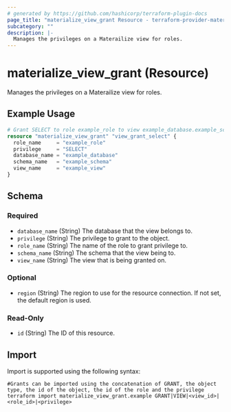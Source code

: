 ```yaml
---
# generated by https://github.com/hashicorp/terraform-plugin-docs
page_title: "materialize_view_grant Resource - terraform-provider-materialize"
subcategory: ""
description: |-
  Manages the privileges on a Materailize view for roles.
---
```


# materialize_view_grant (Resource)

Manages the privileges on a Materailize view for roles.

## Example Usage

```terraform
# Grant SELECT to role example_role to view example_database.example_schema.example_view
resource "materialize_view_grant" "view_grant_select" {
  role_name     = "example_role"
  privilege     = "SELECT"
  database_name = "example_database"
  schema_name   = "example_schema"
  view_name     = "example_view"
}
```

<!-- schema generated by tfplugindocs -->
## Schema

### Required

- `database_name` (String) The database that the view belongs to.
- `privilege` (String) The privilege to grant to the object.
- `role_name` (String) The name of the role to grant privilege to.
- `schema_name` (String) The schema that the view being to.
- `view_name` (String) The view that is being granted on.

### Optional

- `region` (String) The region to use for the resource connection. If not set, the default region is used.

### Read-Only

- `id` (String) The ID of this resource.

## Import

Import is supported using the following syntax:

```shell
#Grants can be imported using the concatenation of GRANT, the object type, the id of the object, the id of the role and the privilege 
terraform import materialize_view_grant.example GRANT|VIEW|<view_id>|<role_id>|<privilege>
```
